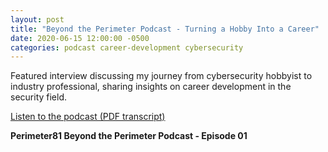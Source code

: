 ```yaml
---
layout: post
title: "Beyond the Perimeter Podcast - Turning a Hobby Into a Career"
date: 2020-06-15 12:00:00 -0500
categories: podcast career-development cybersecurity
---
```


Featured interview discussing my journey from cybersecurity hobbyist to industry professional, sharing insights on career development in the security field.

[Listen to the podcast (PDF transcript)](/assets/pdfs/BeyondThePerimeterPodcast-Episode01-TurningaHobbyIntoACareer.pdf)

**Perimeter81 Beyond the Perimeter Podcast - Episode 01**